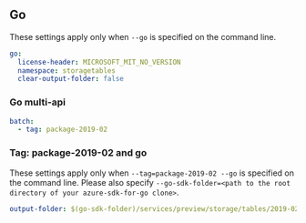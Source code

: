 ## Go

These settings apply only when `--go` is specified on the command line.

``` yaml $(go)
go:
  license-header: MICROSOFT_MIT_NO_VERSION
  namespace: storagetables
  clear-output-folder: false
```

### Go multi-api

``` yaml $(go) && $(multiapi)
batch:
  - tag: package-2019-02
```

### Tag:  package-2019-02 and go

These settings apply only when `--tag=package-2019-02 --go` is specified on the command line.
Please also specify `--go-sdk-folder=<path to the root directory of your azure-sdk-for-go clone>`.

``` yaml $(tag) == 'package-2019-02' && $(go)
output-folder: $(go-sdk-folder)/services/preview/storage/tables/2019-02-02-preview/$(namespace)
```